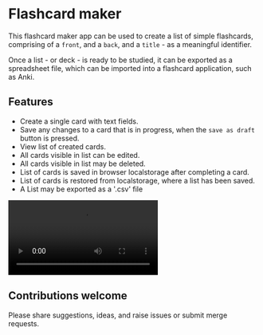 # Flashcard maker
This flashcard maker app can be used 
to create a list of simple flashcards, comprising of a `front`, and a `back`, 
and a `title` - as a meaningful identifier.

Once a list - or deck - is ready to be studied, it can be exported as a spreadsheet file, 
which can be imported into a flashcard application, such as Anki.

## Features
* Create a single card with text fields.
* Save any changes to a card that is in progress, when the `save as draft` button is pressed. 
* View list of created cards.
* All cards visible in list can be edited.
* All cards visible in list may be deleted.
* List of cards is saved in browser localstorage after completing a card.
* List of cards is restored from localstorage, where a list has been saved.
* A List may be exported as a '.csv' file

![crud-demo](public/docs/crud-demo.mp4)


## Contributions welcome
Please share suggestions, ideas, and raise issues or submit merge requests. 

